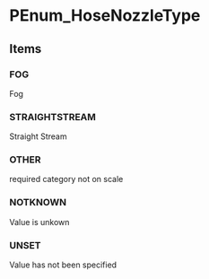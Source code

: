 # PEnum_HoseNozzleType
<!-- end of short definition -->

## Items

### FOG
Fog

### STRAIGHTSTREAM
Straight Stream

### OTHER
required category not on scale

### NOTKNOWN
Value is unkown

### UNSET
Value has not been specified
